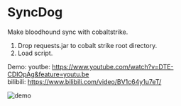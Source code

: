 # SyncDog
Make bloodhound sync with cobaltstrike.  

1. Drop requests.jar to cobalt strike root directory.  
2. Load script.  

Demo:
youtbe: https://www.youtube.com/watch?v=DTE-CDIOpAg&feature=youtu.be  
bilibili: https://www.bilibili.com/video/BV1c64y1u7eT/  

![demo](https://github.com/Lz1y/SyncDog/blob/master/image.png?raw=true)
